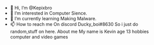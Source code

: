 - 👋 Hi, I’m @Kepixbro
- 👀 I’m interested in Computer Sience.
- 🌱 I’m currently learning Making Malware.
- 📫 How to reach me On discord Ducky_boi#8630
So i just do random,stuff on here.
About me My name is Kevin age 13 hobbies computer and video games
